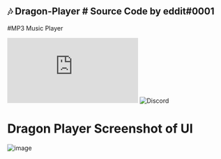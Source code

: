 ## 🎶 Dragon-Player # Source Code by eddit#0001
#MP3 Music Player


![GitHub repo size](https://img.shields.io/github/repo-size/scottydocs/README-template.md)
![Discord](https://img.shields.io/badge/Discord-Join%20for%20help-blue) 
# Dragon Player Screenshot of UI
![image](https://user-images.githubusercontent.com/33374170/189505519-baf55c7c-236b-47bd-9cd7-11536211cd11.png)
